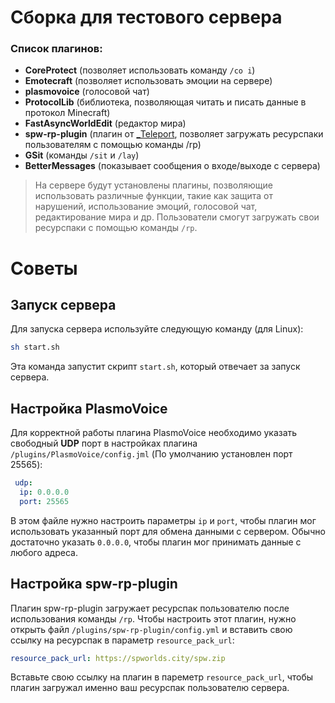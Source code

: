 # Сборка для тестового сервера

### Список плагинов:
* **CoreProtect** (позволяет использовать команду `/co i`)
* **Emotecraft** (позволяет использовать эмоции на сервере)
* **plasmovoice** (голосовой чат)
* **ProtocolLib** (библиотека, позволяющая читать и писать данные в протокол Minecraft)
* **FastAsyncWorldEdit** (редактор мира)
* **spw-rp-plugin** (плагин от [_Teleport](https://github.com/teleport2), позволяет загружать ресурспаки пользователям с помощью команды /rp)
* **GSit** (команды `/sit` и `/lay`)
* **BetterMessages** (показывает сообщения о входе/выходе с сервера)

> На сервере будут установлены плагины, позволяющие использовать различные функции, такие как защита от нарушений, использование эмоций, голосовой чат, редактирование мира и др. Пользователи смогут загружать свои ресурспаки с помощью команды `/rp`.

# Советы

## Запуск сервера

 Для запуска сервера используйте следующую команду (для Linux):
 
 ```bash
 sh start.sh
 ```
 Эта команда запустит скрипт `start.sh`, который отвечает за запуск сервера.

 ## Настройка PlasmoVoice

Для корректной работы плагина PlasmoVoice необходимо указать свободный **UDP** порт в настройках плагина `/plugins/PlasmoVoice/config.jml` (По умолчанию установлен порт 25565):

```yml
 udp:
  ip: 0.0.0.0
  port: 25565
```

В этом файле нужно настроить параметры `ip` и `port`, чтобы плагин мог использовать указанный порт для обмена данными с сервером. Обычно достаточно указать `0.0.0.0`, чтобы плагин мог принимать данные с любого адреса.

## Настройка spw-rp-plugin

Плагин spw-rp-plugin загружает ресурспак пользователю после использования команды `/rp`. Чтобы настроить этот плагин, нужно открыть файл `/plugins/spw-rp-plugin/config.yml` и вставить свою ссылку на ресурспак в параметр `resource_pack_url`:

```yml
resource_pack_url: https://spworlds.city/spw.zip
```

Вставьте свою ссылку на плагин в пареметр `resource_pack_url`, чтобы плагин загружал именно ваш ресурспак пользователю сервера.